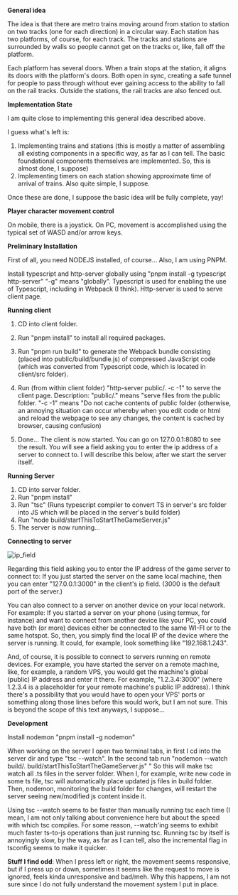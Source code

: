 **General idea**

The idea is that there are metro trains moving around from station to station on two tracks (one for each direction) in a circular way.
Each station has two platforms, of course, for each track. The tracks and stations are surrounded by walls so people cannot get on the tracks or, like, fall off the platform. 

Each platform has several doors. When a train stops at the station, it aligns its doors with the platform's doors. Both open in sync, creating a safe tunnel for people to pass through without ever gaining access to the ability to fall on the rail tracks.
Outside the stations, the rail tracks are also fenced out.

**Implementation State**

I am quite close to implementing this general idea described above.

I guess what's left is:

1. Implementing trains and stations (this is mostly a matter of assembling all existing components in a specific way, as far as I can tell. The basic foundational components themselves are implemented. So, this is almost done, I suppose)
2. Implementing timers on each station showing approximate time of arrival of trains. Also quite simple, I suppose.

Once these are done, I suppose the basic idea will be fully complete, yay!

**Player character movement control**

On mobile, there is a joystick.
On PC, movement is accomplished using the typical set of WASD and/or arrow keys.

**Preliminary Installation**

First of all, you need NODEJS installed, of course... Also, I am using PNPM.

Install typescript and http-server globally using "pnpm install -g typescript http-server"
"-g" means "globally".
Typescript is used for enabling  the use of Typescript, including in Webpack (I think).
Http-server is used to serve client page.

**Running client**

1. CD into client folder.
2. Run "pnpm install" to install all required packages.
3. Run "pnpm run build" to generate the Webpack bundle consisting (placed into public/build/bundle.js) of compressed JavaScript code (which was converted from Typescript code, which is located in client/src folder).
4. Run (from within client folder) "http-server public/. -c -1" to serve the client page.
Description:
"public/." means "serve files from the public folder.
"-c -1" means "Do not cache contents of public folder (otherwise, an annoying situation can occur whereby when you edit code or html and reload the webpage to see any changes, the content is cached by browser, causing confusion)

5. Done... The client is now started. You can go on 127.0.0.1:8080 to see the result. You will see a field asking you to enter the ip address of a server to connect to. I will describe this below, after we start the server itself.

**Running Server**

1. CD into server folder.
2. Run "pnpm install" 
3. Run "tsc" (Runs typescript compiler to convert TS in server's src folder into JS which will be placed in the server's build folder)
4. Run "node build/startThisToStartTheGameServer.js"
5. The server is now running...

**Connecting to server**


![ip_field](https://github.com/user-attachments/assets/0f5a1518-683f-4f93-8304-534a3f5ed50a)

Regarding this field asking you to enter the IP address of the game server to connect to:
If you just started the server on the same local machine, then you can enter "127.0.0.1:3000" in the client's ip field. 
(3000 is the default port of the server.)

You can also connect to a server on another device on your local network. For example: If you started a server on your phone (using termux, for instance) and want to connect from another device like your PC, you could have both (or more) devices either be connected to the same WI-FI or to the same hotspot. So, then, you simply find the local IP of the device where the server is running. It could, for example, look something like "192.168.1.243".

And, of course, it is possible to connect to servers running on remote devices. For example, you have started the server on a remote machine, like, for example, a random VPS, you would get the machine's global (public) IP address and enter it there.
For example, "1.2.3.4:3000" (where 1.2.3.4 is a placeholder for your remote machine's public IP address).
I think there's a possibility that you would have to open your VPS' ports or something along those lines before this would work, but I am not sure. This is beyond the scope of this text anyways, I suppose...

**Development**

Install nodemon "pnpm install -g nodemon"

When working on the server I open two terminal tabs, in first I cd into the server dir and type "tsc --watch". 
In the second tab run "nodemon --watch build/. build/startThisToStartTheGameServer.js"
"
So this will make tsc  watch all .ts files in the server folder. 
When I, for example, write new code in some ts file, tsc will automatically place updated js files in build folder. Then, nodemon, monitoring the build folder for changes, will restart the server seeing new/modified js content inside it.

Using tsc --watch seems to be faster than manually running tsc each time (I mean, I am not only talking about convenience here but about the speed with which tsc compiles. For some reason,
--watch'ing seems to exhibit much faster ts-to-js operations than just running tsc. Running tsc by itself is annoyingly slow, by the way, as far as I can tell, 
also the incremental flag in tsconfig seems to make it quicker.



**Stuff I find odd**:
When I press left or right, the movement seems responsive, but if I press up or down, sometimes it seems like the request to move is ignored, feels kinda unresponsive and bad/meh. Why this happens, I am not sure since I do not fully understand the movement system I put in place.
